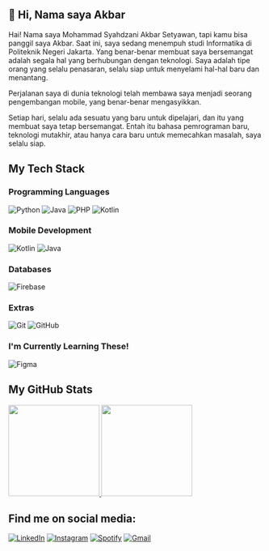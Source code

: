 ## 👋 Hi, Nama saya Akbar

Hai! Nama saya Mohammad Syahdzani Akbar Setyawan, tapi kamu bisa panggil saya Akbar. Saat ini, saya sedang menempuh studi Informatika di Politeknik Negeri Jakarta. Yang benar-benar membuat saya bersemangat adalah segala hal yang berhubungan dengan teknologi. Saya adalah tipe orang yang selalu penasaran, selalu siap untuk menyelami hal-hal baru dan menantang.

Perjalanan saya di dunia teknologi telah membawa saya menjadi seorang pengembangan mobile, yang benar-benar mengasyikkan.

Setiap hari, selalu ada sesuatu yang baru untuk dipelajari, dan itu yang membuat saya tetap bersemangat. Entah itu bahasa pemrograman baru, teknologi mutakhir, atau hanya cara baru untuk memecahkan masalah, saya selalu siap.

## My Tech Stack

### Programming Languages
![Python](https://img.shields.io/badge/python-3670A0?style=for-the-badge&logo=python&logoColor=ffdd54)
![Java](https://img.shields.io/badge/Java-ED8B00?style=for-the-badge&logo=java&logoColor=white)
![PHP](https://img.shields.io/badge/PHP-777BB4?style=for-the-badge&logo=php&logoColor=white)
![Kotlin](https://img.shields.io/badge/Kotlin-0095D5?style=for-the-badge&logo=kotlin&logoColor=white)

### Mobile Development
![Kotlin](https://img.shields.io/badge/Kotlin-0095D5?style=for-the-badge&logo=kotlin&logoColor=white)
![Java](https://img.shields.io/badge/Java-ED8B00?style=for-the-badge&logo=java&logoColor=white)

### Databases
![Firebase](https://img.shields.io/badge/Firebase-039BE5?style=for-the-badge&logo=firebase)

### Extras
![Git](https://img.shields.io/badge/Git-F05032?style=for-the-badge&logo=git&logoColor=white)
![GitHub](https://img.shields.io/badge/GitHub-181717?style=for-the-badge&logo=github&logoColor=white)

### I'm Currently Learning These!
![Figma](https://img.shields.io/badge/figma-F24E1E?style=for-the-badge&logo=figma&logoColor=white)

## My GitHub Stats

<p align="left">
<a href="https://github.com/BUNTALANCODING">
  <img height="180em" src="https://github-readme-stats-eight-theta.vercel.app/api?username=BUNTALANCODING&show_icons=true&theme=algolia&include_all_commits=true&count_private=true"/>
  <img height="180em" src="https://github-readme-stats-eight-theta.vercel.app/api/top-langs/?username=BUNTALANCODING&layout=compact&layout=compact&theme=algolia"/>
</a>
</p>

## Find me on social media:

[![LinkedIn](https://img.shields.io/badge/linkedin-%230077B5.svg?style=for-the-badge&logo=linkedin&logoColor=white)](https://linkedin.com/in/yourprofile)
[![Instagram](https://img.shields.io/badge/instagram-%23E4405F.svg?style=for-the-badge&logo=instagram&logoColor=white)](https://instagram.com/yourprofile)
[![Spotify](https://img.shields.io/badge/Spotify-1DB954?style=for-the-badge&logo=spotify&logoColor=white)](https://spotify.com/yourprofile)
[![Gmail](https://img.shields.io/badge/Gmail-D14836?style=for-the-badge&logo=gmail&logoColor=white)](mailto:youremail@gmail.com)
